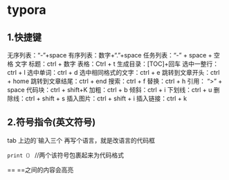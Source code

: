 # typora

## 1.快捷键

无序列表：“-”+space
有序列表：数字+“.”+space
任务列表：“-” + space + 空格 文字
标题：ctrl + 数字
表格：Ctrl + t
生成目录：[TOC]+回车
选中一整行：ctrl + l
选中单词：ctrl + d
选中相同格式的文字：ctrl + e
跳转到文章开头：ctrl + home
跳转到文章结尾：ctrl + end
搜索：ctrl + f
替换：ctrl + h
引用： “>” + space
代码块：ctrl + shift+K
加粗：ctrl + b
倾斜：ctrl + i
下划线：ctrl + u
删除线：ctrl + shift + s
插入图片：ctrl + shift + i
插入链接：ctrl + k

## 2.符号指令(英文符号)

tab 上边的`输入三个 再写个语言，就是改语言的代码框

`print（）`    //两个该符号包裹起来为代码格式

== \==之间的内容会高亮

